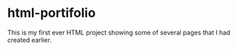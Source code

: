 # html-portifolio
This is my first ever HTML project showing some of several pages that I had created earlier.
